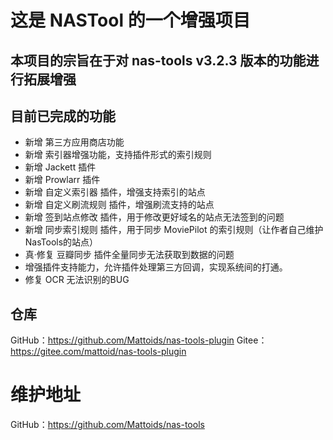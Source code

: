 # 这是 NASTool 的一个增强项目 

## 本项目的宗旨在于对 nas-tools v3.2.3 版本的功能进行拓展增强

## 目前已完成的功能
- 新增 第三方应用商店功能
- 新增 索引器增强功能，支持插件形式的索引规则
- 新增 Jackett 插件
- 新增 Prowlarr 插件
- 新增 自定义索引器 插件，增强支持索引的站点
- 新增 自定义刷流规则 插件，增强刷流支持的站点
- 新增 签到站点修改 插件，用于修改更好域名的站点无法签到的问题
- 新增 同步索引规则 插件，用于同步 MoviePilot 的索引规则（让作者自己维护NasTools的站点）
- 真·修复 豆瓣同步 插件全量同步无法获取到数据的问题
- 增强插件支持能力，允许插件处理第三方回调，实现系统间的打通。
- 修复 OCR 无法识别的BUG

## 仓库
GitHub：https://github.com/Mattoids/nas-tools-plugin
Gitee：https://gitee.com/mattoid/nas-tools-plugin


# 维护地址
GitHub：https://github.com/Mattoids/nas-tools